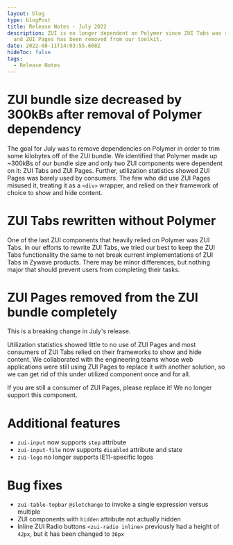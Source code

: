 ```yaml
---
layout: blog
type: blogPost
title: Release Notes - July 2022
description: ZUI is no longer dependent on Polymer since ZUI Tabs was rewritten
  and ZUI Pages has been removed from our toolkit.
date: 2022-08-11T14:03:55.608Z
hideToc: false
tags:
  - Release Notes
---
```

# ZUI bundle size decreased by 300kBs after removal of Polymer dependency

The goal for July was to remove dependencies on Polymer in order to trim some kilobytes off of the ZUI bundle. We identified that Polymer made up ~300kBs of our bundle size and only two ZUI components were dependent on it: ZUI Tabs and ZUI Pages. Further, utilization statistics showed ZUI Pages was barely used by consumers. The few who did use ZUI Pages misused it, treating it as a `<div>` wrapper, and relied on their framework of choice to show and hide content.

<docs-spacer></docs-spacer>

# ZUI Tabs rewritten without Polymer

One of the last ZUI components that heavily relied on Polymer was ZUI Tabs. In our efforts to rewrite ZUI Tabs, we tried our best to keep the ZUI Tabs functionality the same to not break current implementations of ZUI Tabs in Zywave products. There may be minor differences, but nothing major that should prevent users from completing their tasks.

<docs-spacer></docs-spacer>

# ZUI Pages removed from the ZUI bundle completely

<docs-note>This is a breaking change in July's release.</docs-note>

Utilization statistics showed little to no use of ZUI Pages and most consumers of ZUI Tabs relied on their frameworks to show and hide content. We collaborated with the engineering teams whose web applications were still using ZUI Pages to replace it with another solution, so we can get rid of this under utilized component once and for all.

If you are still a consumer of ZUI Pages, please replace it! We no longer support this component.

<docs-spacer></docs-spacer>

# Additional features

* `zui-input` now supports `step` attribute
* `zui-input-file` now supports `disabled` attribute and state
* `zui-logo` no longer supports IE11-specific logos

<docs-spacer></docs-spacer>

# Bug fixes

* `zui-table-topbar` `@slotchange` to invoke a single expression versus multiple
* ZUI components with `hidden` attribute not actually hidden
* Inline ZUI Radio buttons `<zui-radio inline>` previously had a height of `42px`, but it has been changed to `36px`
